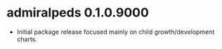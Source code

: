 # admiralpeds 0.1.0.9000

- Initial package release focused mainly on child growth/development charts.
